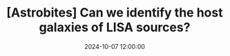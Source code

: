---
layout: externalpost
title: "[Astrobites] Can we identify the host galaxies of LISA sources?"
date: 2024-10-07 12:00:00
description: The upcoming LISA mission promises to detect many gravitational wave events, but can it attribute any of them to a host galaxy? Let’s find out!
tags:
categories: astrobites
redirect_url: https://astrobites.org/2023/09/19/can-we-identify-the-host-galaxies-of-lisa-sources/
publication_name: "Astrobites"
publication_url: "https://www.astrobites.org/"
---
